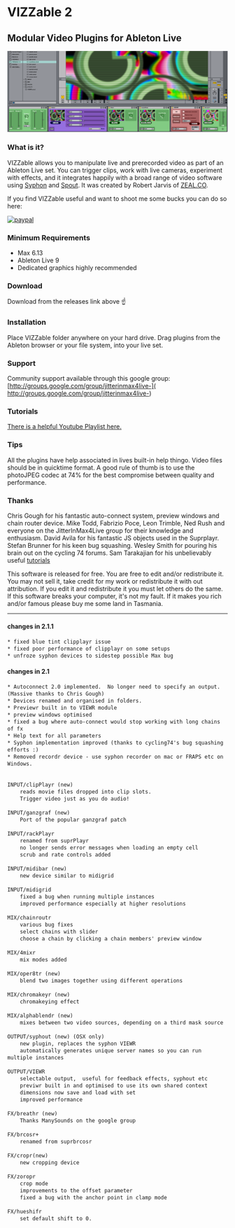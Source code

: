 # VIZZable 2
## Modular Video Plugins for Ableton Live
![](images/screenshot.png)

### What is it?
VIZZable allows you to manipulate live and prerecorded video as part of an Ableton Live set.  You can trigger clips, work with live cameras, experiment with effects, and it integrates happily with a broad range of video software using [Syphon](http://syphon.v002.info) and [Spout](http://spout.zeal.co). It was created by Robert Jarvis of [ZEAL.CO](http://zeal.co).

If you find VIZZable useful and want to shoot me some bucks you can do so here:

[![paypal](https://www.paypalobjects.com/en_US/i/btn/btn_donateCC_LG.gif)](https://www.paypal.com/cgi-bin/webscr?cmd=_s-xclick&hosted_button_id=L7FAXFYXYJPWS)


### Minimum Requirements
* Max 6.13 
* Ableton Live 9
* Dedicated graphics highly recommended 

### Download
Download from the releases link above ☝️

### Installation
Place VIZZable folder anywhere on your hard drive.  Drag plugins from
the Ableton browser or your file system, into your live set.

### Support
Community support available through this google group: [http://groups.google.com/group/jitterinmax4live-](
http://groups.google.com/group/jitterinmax4live-)

### Tutorials
[There is a helpful Youtube Playlist here.](https://www.youtube.com/watch?list=PLY9new_oC1k7jl4D-XyD1JR1XuP9WDRG6&v=I9WJr0nvCiQ)

### Tips
All the plugins have help associated in lives built-in help thingo.
Video files should be in quicktime format. A good rule of thumb is to use 
the photoJPEG codec at 74% for the best compromise between quality and performance.


### Thanks
Chris Gough for his fantastic auto-connect system, preview windows and
chain router device. Mike Todd, Fabrizio Poce, Leon Trimble, Ned Rush
and everyone on the JitterInMax4Live group for their knowledge and
enthusiasm. David Avila for his fantastic JS objects used in the
Suprplayr. Stefan Brunner for his keen bug squashing. Wesley Smith for
pouring his brain out on the cycling 74 forums. Sam Tarakajian for his
unbelievably useful [tutorials](http://www.youtube.com/dude837)


This software is released for free.  You are free to edit and/or
redistribute it.  You may not sell it, take credit for my work or
redistribute it with out attribution.  If you edit it and redistribute
it you must let others do the same.  If this software breaks your
computer, it's not my fault.  If it makes you rich and/or famous please
buy me some land in Tasmania.



---
#### changes in 2.1.1
	* fixed blue tint clipplayr issue
	* fixed poor performance of clipplayr on some setups
	* unfroze syphon devices to sidestep possible Max bug


#### changes in 2.1

	* Autoconnect 2.0 implemented.  No longer need to specify an output. (Massive thanks to Chris Gough)
	* Devices renamed and organised in folders.
	* Previewr built in to VIEWR module
	* preview windows optimised
	* fixed a bug where auto-connect would stop working with long chains of fx
	* Help text for all parameters
	* Syphon implementation improved (thanks to cycling74's bug squashing efforts :)
	* Removed recordr device - use syphon recorder on mac or FRAPS etc on Windows.


	INPUT/clipPlayr (new)
		reads movie files dropped into clip slots.  
		Trigger video just as you do audio! 	

	INPUT/ganzgraf (new)
		Port of the popular ganzgraf patch

	INPUT/rackPlayr
		renamed from suprPlayr
		no longer sends error messages when loading an empty cell
		scrub and rate controls added

	INPUT/midibar (new)
		new device similar to midigrid

	INPUT/midigrid
		fixed a bug when running multiple instances
		improved performance especially at higher resolutions

	MIX/chainroutr
		various bug fixes
		select chains with slider
		choose a chain by clicking a chain members' preview window

	MIX/4mixr
		mix modes added
		
	MIX/oper8tr (new)
		blend two images together using different operations

	MIX/chromakeyr (new)
		chromakeying effect

	MIX/alphablendr (new)
		mixes between two video sources, depending on a third mask source

	OUTPUT/syphout (new) (OSX only)
		new plugin, replaces the syphon VIEWR
		automatically generates unique server names so you can run multiple instances
		
	OUTPUT/VIEWR
		selectable output,  useful for feedback effects, syphout etc
		previwr built in and optimised to use its own shared context
		dimensions now save and load with set
		improved performance

	FX/breathr (new)
		Thanks ManySounds on the google group

	FX/brcosr+
		renamed from suprbrcosr

	FX/cropr(new)
		new cropping device

	FX/zoropr
		crop mode
		improvements to the offset parameter
		fixed a bug with the anchor point in clamp mode

	FX/hueshifr
		set default shift to 0.



